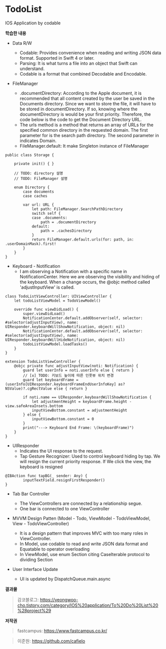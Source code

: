 # TodoList
IOS Application by codable


**학습한 내용**

+ Data R/W
  - Codable: Provides convenience when reading and writing JSON data format. Supported in Swift 4 or later.
  - Parsing: It is what turns a file into an object that Swift can understand.
  - Codable is a format that combined Decodable and Encodable.

+ FileManager
  - .documentDirectory: According to the Apple document, it is recommended that all content created by the user be saved in the Documents directory. Since we want to store the file, it will have to be stored in documentDirectory. If so, knowing where the documentDirectory is would be your first priority. Therefore, the code below is the code to get the Document Directory URL.
  - The urls method is a method that returns an array of URLs for the specified common directory in the requested domain. The first parameter for is the search path directory. The second parameter in indicates Domain.
  - FileManager.default: It make Singleton instance of FileManager
~~~
public class Storage {
    
    private init() { }
    
    // TODO: directory 설명
    // TODO: FileManager 설명
    
    enum Directory {
        case documents
        case caches
        
        var url: URL {
            let path: FileManager.SearchPathDirectory
            switch self {
            case .documents:
                path = .documentDirectory
            default:
                path = .cachesDirectory
            }
            return FileManager.default.urls(for: path, in: .userDomainMask).first!
        }
    }
}
~~~

+ Keyboard - Notification
  - I am observing a Notification with a specific name in NotificationCenter. Here we are observing the visibility and hiding of the keyboard. When a change occurs, the @objc method called 'adjustInputView' is called.
~~~
class TodoListViewController: UIViewController {
    let todoListViewModel = TodoViewModel()
    
    override func viewDidLoad() {
        super.viewDidLoad()
        NotificationCenter.default.addObserver(self, selector: #selector(adjustInputView), name: UIResponder.keyboardWillShowNotification, object: nil)
        NotificationCenter.default.addObserver(self, selector: #selector(adjustInputView), name: UIResponder.keyboardWillHideNotification, object: nil)
        todoListViewModel.loadTasks()
    }
}

extension TodoListViewController {
    @objc private func adjustInputView(noti: Notification) {
        guard let userInfo = noti.userInfo else { return }
        // [x] TODO: 키보드 높이에 따른 인풋뷰 위치 변경
        guard let keyboardFrame = (userInfo[UIResponder.keyboardFrameEndUserInfoKey] as? NSValue)?.cgRectValue else { return }
        
        if noti.name == UIResponder.keyboardWillShowNotification {
            let adjustmentHeight = keyboardFrame.height - view.safeAreaInsets.bottom
            inputViewBottom.constant = adjustmentHeight
        } else {
            inputViewBottom.constant = 0
        }
        print("---> Keyboard End Frame: \(keyboardFrame)")
    }
}
~~~


+ UIResponder
  - Indicates the UI response to the request.
  - Tap Gesture Recognizer: Used to control keyboard hiding by tap. We will resign the current priority response. If We click the view, the keyboard is resigned
~~~
@IBAction func tapBG(_ sender: Any) {
        inputTextField.resignFirstResponder()
}
~~~

+ Tab Bar Controller
  - The ViewControllers are connected by a relationship segue.
  - One bar is connected to one ViewController

+ MVVM Design Patten (Model - Todo, ViewModel - TodoViewModel, View - TodoViewController)
  - It is a design pattern that improves MVC with too many roles in ViewController.
  - In Model, use codable to read and write JSON data format and Equatable to operator overloading
  - In ViewModel, use enum Section citing CaseIterable protocol to dividing Section

+ User Interface Update
  - UI is updated by DispatchQueue.main.async


**결과물**

> 감코블로그: https://yeongwoo-cho.tistory.com/category/IOS%20application/To%20Do%20List%20%28project%29


**저작권**
> fastcampus: https://www.fastcampus.co.kr/

> 이준원: https://github.com/cafielo

